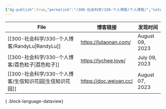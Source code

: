 ```yaml
---
{"dg-publish":true,"permalink":"/300-社会科学/330-个人博客/个人博客/","noteIcon":""}
---
```


| File                                      | 博客链接                   | 发现时间            |
| ----------------------------------------- | ---------------------- | --------------- |
| [[300-社会科学/330-个人博客/RandyLu\|RandyLu]] | https://lutaonan.com/  | August 09, 2023 |
| [[300-社会科学/330-个人博客/荔色粒子\|荔色粒子]]       | https://lychee.love/   | July 09, 2023   |
| [[300-社会科学/330-个人博客/生信知识花园\|生信知识花园]]   | https://doc.weiyan.cc/ | August 07, 2023 |

{ .block-language-dataview}